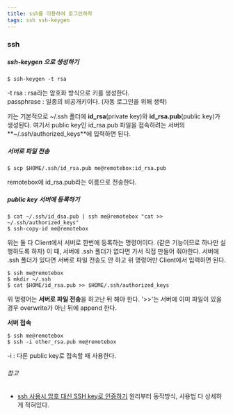 ```yaml
---
title: ssh를 이용하여 로그인하자
tags: ssh ssh-keygen
---
```


### ssh

##### ssh-keygen 으로 생성하기

```shell
$ ssh-keygen -t rsa
```

-t rsa : rsa라는 암호화 방식으로 키를 생성한다.<br />passphrase : 일종의 비공개키이다. (자동 로그인을 위해 생략)

키는 기본적으로 ~/.ssh 폴더에 **id_rsa**(private key)와 **id_rsa.pub**(public key)가 생성된다. 여기서 public key인 id_rsa.pub 파일을 접속하려는 서버의 **~/.ssh/authorized_keys**에 입력하면 된다.

##### 서버로 파일 전송

```shell
$ scp $HOME/.ssh/id_rsa.pub me@remotebox:id_rsa.pub
```

remotebox에 id_rsa.pub라는 이름으로 전송한다.

##### public key 서버에 등록하기

```shell
$ cat ~/.ssh/id_dsa.pub | ssh me@remotebox "cat >> ~/.ssh/authorized_keys"
$ ssh-copy-id me@remotebox
```

위는 둘 다 Client에서 서버로 한번에 등록하는 명령어이다. (같은 기능이므로 하나만 실행하도록 하자) 이 때, 서버에 .ssh 폴더가 없다면 가서 직접 만들어 줘야한다. 서버에 .ssh 폴더가 있다면 서버로 파일 전송도 안 하고 위 명령어만 Client에서 입력하면 된다.

```shell
$ ssh me@remotebox
$ mkdir ~/.ssh
$ cat $HOME/id_rsa.pub >> $HOME/.ssh/authorized_keys
```

위 명령어는 **서버로 파일 전송**을 하고난 뒤 해야 한다. '>>'는 서버에 이미 파일이 있을 경우 overwrite가 아닌 뒤에 append 한다.

**서버 접속**

```shell
$ ssh me@remotebox
$ ssh -i other_rsa.pub me@remotebox
```
-i : 다른 public key로 접속할 때 사용한다.


###### 참고

- [ssh 사용시 암호 대신 SSH key로 인증하기](https://arsviator.blogspot.com/2015/04/ssh-ssh-key.html) 원리부터 동작방식, 사용법 다 상세하게 적혀있다.